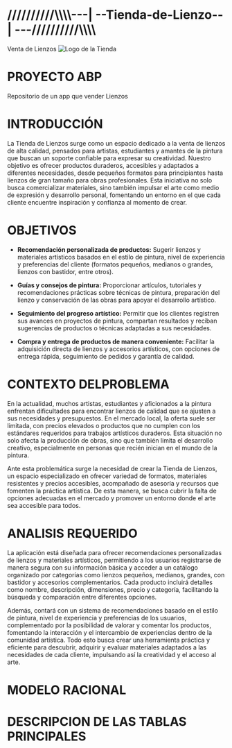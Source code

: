# //////////\\\\\\\\---| --Tienda-de-Lienzo--| ---//////////\\\\\\\\
Venta de Lienzos
![Logo de la Tienda](https://lh3.googleusercontent.com/rd-gg-dl/AJfQ9KSiP6IGm0ZfpkXZcvq4jw312WIl1MiLod1zW7BJaj2601cPxGaqb9MzTuylW84OX8KeKuy4GWYx9gF-8C43fY9_PaAxvzrLos-bv8YWLeRiUQZLHze8CR2e5bJqzx7YD7bDNUjQ7cPhl9L3eaAVyLKjUgn96mvgSXOV9c2APAf1m7l6DCuPYFHiAGn9i0K4bB2vmsqG5Itn2eMBhf0hdiAtQtes-Dq32QFtKeed4LGYqhLANsacrgkm5UPGBfvixyDAPov7mu-BKRyO7rJv1EKeEtwoIr6A9OJDB-KmThAHFUhNlS3zyMvoCV4QWtCKiSCGvthnYywcs7GM5uvZPUrEHm0vLHES8VtI9R-znSANzULgWBm5fTMZbuJIvSErpQuqfYKv4Wy2oqOF3JZO8023kLgnJ26dCOfeQ5-fts6l74eDCXtP5Lr1rNhw5t9MgymuuyrYBUlHjhyB4D8_dVSuthTXRhYd1mrVfACVbwBOC0RFcIs9lvZImY9J3qwc7VOPn_G9U9U9iKsfHjCLoQPsAczuu79AxAbKd27lqBap1dpTNz-1JwDP8DlFmAuabKyd5g3OcXVgxEDKk3nxNFXEiTu1hbrNLej0PGLnxBZEOk96dHI1BupeqjN1XKbjq6odyOGVtn9z7whNJ61-5xrKO7y0rptq0WYS8n5D09OshyZUZ-Gl0SFpulsmrTmw8nNg6SqFt1kw8WLm89YRV2OyRs98wUJ-Ryzo9Kex0XjmJkj7vGrWfKfjgU5Hu6esjKfHUzi8dUE10h83u_EcuoD8q-fnYtiLLO2OzFHGJoL2DNRa0AxOizphO33L5ZRXSqGFiBMe0xpXrTUfvKv6k8zZHC8QafqmvT8e7PZYCTdG1xuJwcLYH9pIlG5eMWw89NB-OwIQgG2l2LwXG3Rti5ouYvjDjh-WN3vHjMzTbXZQzxpQDCOBln314LiCOGRKlJnhATceGYdhnAjjCQKYKkQ4MzxYlwQ5pRKJwLnUgfMNlbDIZ6IvdxZ_U6Na-kmt1XZjSgdKvNF001eShA6TKpR-CBZFvTNvKsdhFPq6FPh0B8fhjBfkJvBacGhac9ehiTaif_j-oAMwx9RUEKBpmQ56CsBAVk2Q-BCTcE61_DsPkP2PdXvAww=s1024)

# PROYECTO ABP       
Repositorio de un app que vender Lienzos
# INTRODUCCIÓN
La Tienda de Lienzos surge como un espacio dedicado a la venta de lienzos de alta calidad, pensados para artistas, estudiantes y amantes de la pintura que buscan un soporte confiable para expresar su creatividad. Nuestro objetivo es ofrecer productos duraderos, accesibles y adaptados a diferentes necesidades, desde pequeños formatos para principiantes hasta lienzos de gran tamaño para obras profesionales. Esta iniciativa no solo busca comercializar materiales, sino también impulsar el arte como medio de expresión y desarrollo personal, fomentando un entorno en el que cada cliente encuentre inspiración y confianza al momento de crear.

# OBJETIVOS   
* **Recomendación personalizada de productos:** Sugerir lienzos y materiales artísticos basados en el estilo de pintura, nivel de experiencia y preferencias del cliente (formatos pequeños, medianos o grandes, lienzos con bastidor, entre otros).

* **Guías y consejos de pintura:** Proporcionar artículos, tutoriales y recomendaciones prácticas sobre técnicas de pintura, preparación del lienzo y conservación de las obras para apoyar el desarrollo artístico.

* **Seguimiento del progreso artístico:** Permitir que los clientes registren sus avances en proyectos de pintura, compartan resultados y reciban sugerencias de productos o técnicas adaptadas a sus necesidades.

* **Compra y entrega de productos de manera conveniente:** Facilitar la adquisición directa de lienzos y accesorios artísticos, con opciones de entrega rápida, seguimiento de pedidos y garantía de calidad.

# CONTEXTO DELPROBLEMA
En la actualidad, muchos artistas, estudiantes y aficionados a la pintura enfrentan dificultades para encontrar lienzos de calidad que se ajusten a sus necesidades y presupuestos. En el mercado local, la oferta suele ser limitada, con precios elevados o productos que no cumplen con los estándares requeridos para trabajos artísticos duraderos. Esta situación no solo afecta la producción de obras, sino que también limita el desarrollo creativo, especialmente en personas que recién inician en el mundo de la pintura.

Ante esta problemática surge la necesidad de crear la Tienda de Lienzos, un espacio especializado en ofrecer variedad de formatos, materiales resistentes y precios accesibles, acompañado de asesoría y recursos que fomenten la práctica artística. De esta manera, se busca cubrir la falta de opciones adecuadas en el mercado y promover un entorno donde el arte sea accesible para todos.

# ANALISIS REQUERIDO
La aplicación está diseñada para ofrecer recomendaciones personalizadas de lienzos y materiales artísticos, permitiendo a los usuarios registrarse de manera segura con su información básica y acceder a un catálogo organizado por categorías como lienzos pequeños, medianos, grandes, con bastidor y accesorios complementarios. Cada producto incluirá detalles como nombre, descripción, dimensiones, precio y categoría, facilitando la búsqueda y comparación entre diferentes opciones.

Además, contará con un sistema de recomendaciones basado en el estilo de pintura, nivel de experiencia y preferencias de los usuarios, complementado por la posibilidad de valorar y comentar los productos, fomentando la interacción y el intercambio de experiencias dentro de la comunidad artística. Todo esto busca crear una herramienta práctica y eficiente para descubrir, adquirir y evaluar materiales adaptados a las necesidades de cada cliente, impulsando así la creatividad y el acceso al arte.

# MODELO RACIONAL
# DESCRIPCION DE LAS TABLAS PRINCIPALES
